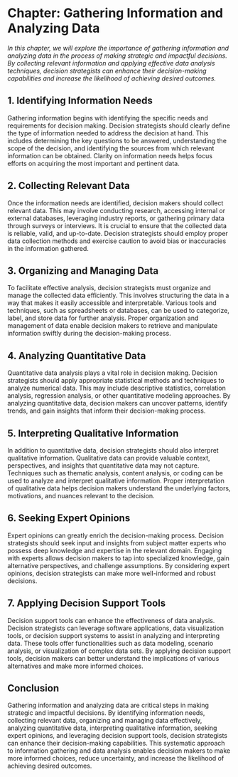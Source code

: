 Chapter: Gathering Information and Analyzing Data
=================================================

*In this chapter, we will explore the importance of gathering information and analyzing data in the process of making strategic and impactful decisions. By collecting relevant information and applying effective data analysis techniques, decision strategists can enhance their decision-making capabilities and increase the likelihood of achieving desired outcomes.*

**1. Identifying Information Needs**
------------------------------------

Gathering information begins with identifying the specific needs and requirements for decision making. Decision strategists should clearly define the type of information needed to address the decision at hand. This includes determining the key questions to be answered, understanding the scope of the decision, and identifying the sources from which relevant information can be obtained. Clarity on information needs helps focus efforts on acquiring the most important and pertinent data.

**2. Collecting Relevant Data**
-------------------------------

Once the information needs are identified, decision makers should collect relevant data. This may involve conducting research, accessing internal or external databases, leveraging industry reports, or gathering primary data through surveys or interviews. It is crucial to ensure that the collected data is reliable, valid, and up-to-date. Decision strategists should employ proper data collection methods and exercise caution to avoid bias or inaccuracies in the information gathered.

**3. Organizing and Managing Data**
-----------------------------------

To facilitate effective analysis, decision strategists must organize and manage the collected data efficiently. This involves structuring the data in a way that makes it easily accessible and interpretable. Various tools and techniques, such as spreadsheets or databases, can be used to categorize, label, and store data for further analysis. Proper organization and management of data enable decision makers to retrieve and manipulate information swiftly during the decision-making process.

**4. Analyzing Quantitative Data**
----------------------------------

Quantitative data analysis plays a vital role in decision making. Decision strategists should apply appropriate statistical methods and techniques to analyze numerical data. This may include descriptive statistics, correlation analysis, regression analysis, or other quantitative modeling approaches. By analyzing quantitative data, decision makers can uncover patterns, identify trends, and gain insights that inform their decision-making process.

**5. Interpreting Qualitative Information**
-------------------------------------------

In addition to quantitative data, decision strategists should also interpret qualitative information. Qualitative data can provide valuable context, perspectives, and insights that quantitative data may not capture. Techniques such as thematic analysis, content analysis, or coding can be used to analyze and interpret qualitative information. Proper interpretation of qualitative data helps decision makers understand the underlying factors, motivations, and nuances relevant to the decision.

**6. Seeking Expert Opinions**
------------------------------

Expert opinions can greatly enrich the decision-making process. Decision strategists should seek input and insights from subject matter experts who possess deep knowledge and expertise in the relevant domain. Engaging with experts allows decision makers to tap into specialized knowledge, gain alternative perspectives, and challenge assumptions. By considering expert opinions, decision strategists can make more well-informed and robust decisions.

**7. Applying Decision Support Tools**
--------------------------------------

Decision support tools can enhance the effectiveness of data analysis. Decision strategists can leverage software applications, data visualization tools, or decision support systems to assist in analyzing and interpreting data. These tools offer functionalities such as data modeling, scenario analysis, or visualization of complex data sets. By applying decision support tools, decision makers can better understand the implications of various alternatives and make more informed choices.

**Conclusion**
--------------

Gathering information and analyzing data are critical steps in making strategic and impactful decisions. By identifying information needs, collecting relevant data, organizing and managing data effectively, analyzing quantitative data, interpreting qualitative information, seeking expert opinions, and leveraging decision support tools, decision strategists can enhance their decision-making capabilities. This systematic approach to information gathering and data analysis enables decision makers to make more informed choices, reduce uncertainty, and increase the likelihood of achieving desired outcomes.
